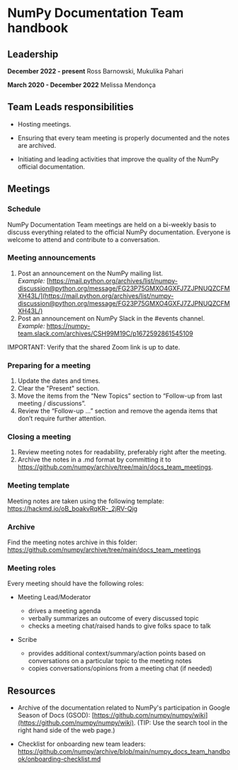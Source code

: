 # NumPy Documentation Team handbook


## Leadership

**December 2022 - present**  Ross Barnowski, Mukulika Pahari

**March 2020 - December 2022** Melissa Mendonça

## Team Leads responsibilities
- Hosting meetings.

- Ensuring that every team meeting is properly documented and the notes are archived.

- Initiating and leading activities that improve the quality of the NumPy official documentation.

## Meetings


### **Schedule**

NumPy Documentation Team meetings are held on a bi-weekly basis to discuss
everything related to the official NumPy documentation. 
Everyone is welcome to attend and contribute to a conversation.

### **Meeting announcements**

1. Post an announcement on the NumPy mailing list.</br> 
*Example:* [https://mail.python.org/archives/list/numpy-discussion@python.org/message/FG23P75GMXO4GXFJ7ZJPNUQZCFMXH43L/](https://mail.python.org/archives/list/numpy-discussion@python.org/message/FG23P75GMXO4GXFJ7ZJPNUQZCFMXH43L/)
2. Post an announcement on NumPy Slack in the #events channel.</br>
*Example:* https://numpy-team.slack.com/archives/CSH99M19C/p1672592861545109

IMPORTANT: Verify that the shared Zoom link is up to date.

### **Preparing for a meeting**
1. Update the dates and times.
2. Clear the "Present" section.
3. Move the items from the “New Topics” section to “Follow-up from last meeting / discussions”.
4. Review the “Follow-up …” section and remove the agenda items that don’t require further attention.


### **Closing a meeting**
1. Review meeting notes for readability, preferably right after the meeting.
2. Archive the notes in a .md format by committing it to https://github.com/numpy/archive/tree/main/docs_team_meetings.

### **Meeting template**

Meeting notes are taken using the following template: https://hackmd.io/oB_boakvRqKR-_2jRV-Qjg

### **Archive**

Find the meeting notes archive in this folder: https://github.com/numpy/archive/tree/main/docs_team_meetings

### **Meeting roles**

Every meeting should have the following roles:


- Meeting Lead/Moderator
  - drives a meeting agenda
  - verbally summarizes an outcome of every discussed topic
  - checks a meeting chat/raised hands to give folks space to talk

- Scribe
  - provides additional context/summary/action points based on conversations on a particular topic to the meeting notes
  - copies conversations/opinions from a meeting chat (if needed)

## **Resources**
- Archive of the documentation related to NumPy's participation in Google Season of Docs (GSOD): [https://github.com/numpy/numpy/wiki](https://github.com/numpy/numpy/wiki). (TIP: Use the search tool in the right hand side of the web page.)

- Checklist for onboarding new team leaders: https://github.com/numpy/archive/blob/main/numpy_docs_team_handbook/onboarding-checklist.md


